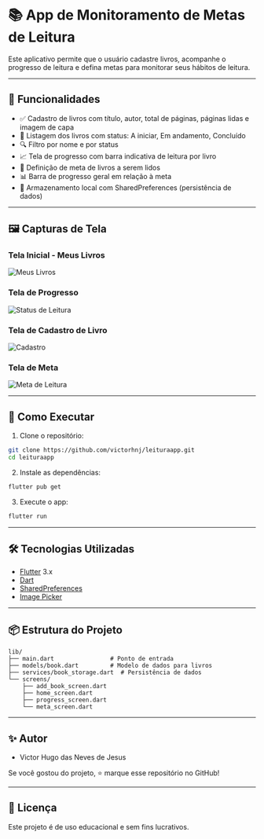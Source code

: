 # 📚 App de Monitoramento de Metas de Leitura

Este aplicativo permite que o usuário cadastre livros, acompanhe o progresso de leitura e defina metas para monitorar seus hábitos de leitura.

---

## 🧠 Funcionalidades

- ✅ Cadastro de livros com título, autor, total de páginas, páginas lidas e imagem de capa
- 📖 Listagem dos livros com status: A iniciar, Em andamento, Concluído
- 🔍 Filtro por nome e por status
- 📈 Tela de progresso com barra indicativa de leitura por livro
- 🎯 Definição de meta de livros a serem lidos
- 📊 Barra de progresso geral em relação à meta
- 💾 Armazenamento local com SharedPreferences (persistência de dados)

---

## 🖼️ Capturas de Tela

### Tela Inicial - Meus Livros
![Meus Livros](screenshots/meus_livros.png)

### Tela de Progresso
![Status de Leitura](screenshots/status_leitura.png)

### Tela de Cadastro de Livro
![Cadastro](screenshots/cadastro_livro.png)

### Tela de Meta
![Meta de Leitura](screenshots/meta_leitura.png)

---

## 🚀 Como Executar

1. Clone o repositório:
```bash
git clone https://github.com/victorhnj/leituraapp.git
cd leituraapp
```

2. Instale as dependências:
```bash
flutter pub get
```

3. Execute o app:
```bash
flutter run
```

---

## 🛠️ Tecnologias Utilizadas

- [Flutter](https://flutter.dev/) 3.x
- [Dart](https://dart.dev/)
- [SharedPreferences](https://pub.dev/packages/shared_preferences)
- [Image Picker](https://pub.dev/packages/image_picker)

---

## 📦 Estrutura do Projeto

```plaintext
lib/
├── main.dart                # Ponto de entrada
├── models/book.dart         # Modelo de dados para livros
├── services/book_storage.dart  # Persistência de dados
└── screens/
    ├── add_book_screen.dart
    ├── home_screen.dart
    ├── progress_screen.dart
    └── meta_screen.dart
```

---

## ✨ Autor
- Victor Hugo das Neves de Jesus

Se você gostou do projeto, ⭐ marque esse repositório no GitHub!

---

## 📄 Licença

Este projeto é de uso educacional e sem fins lucrativos.
